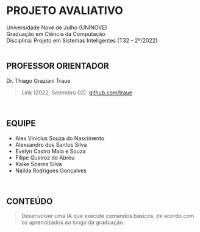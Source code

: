 # PROJETO AVALIATIVO
Universidade Nove de Julho (UNINOVE)<br>
Graduação em Ciência da Computação<br>
Disciplina: Projeto em Sistemas Inteligentes (T32 - 2º/2022)<br><br>

## PROFESSOR ORIENTADOR
Dr. Thiago Graziani Traue<br>
<blockquote>
    Link (2022, Setembro 02): <a href="https://github.com/traue">github.com/traue</a>
</blockquote><br>

## EQUIPE
<ul>
    <li>Alex Vinicius Souza do Nascimento</li>
    <li>Alexsandro dos Santos Silva</li>
    <li>Evelyn Castro Maia e Souza</li>
    <li>Filipe Queiroz de Abreu</li>
    <li>Kaike Soares Silva</li>
    <li>Nailda Rodrigues Gonçalves</li>
</ul><br>

## CONTEÚDO
<blockquote><p>
Desenvolver uma IA que execute comandos basicos, de acordo com os aprendizados ao longo da graduação.
</p></blockquote>
